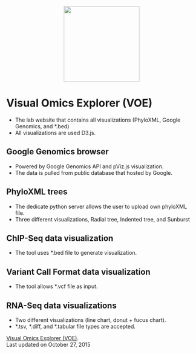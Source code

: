 <div style="text-align:center"><img src ="https://github.com/BCIL/PhyloD3/blob/master/Archive/BioITCore_logo/BioITCore_Logo_XL.png?raw=true" width=200 height=200/></div>

Visual Omics Explorer (VOE)
==================
- The lab website that contains all visualizations (PhyloXML, Google Genomics, and *.bed)
- All visualizations are used D3.js.

Google Genomics browser
---------------
- Powered by Google Genomics API and pViz.js visualization.
- The data is pulled from public database that hosted by Google.

PhyloXML trees
----------------
- The dedicate python server allows the user to upload own phyloXML file.
- Three different visualizations, Radial tree, Indented tree, and Sunburst

ChIP-Seq data visualization
---------------------------
- The tool uses *.bed file to generate visualization.

Variant Call Format data visualization
--------------------------------------
- The tool allows *.vcf file as input.

RNA-Seq data visualizations
--------------------------
- Two different visualizations (line chart, donut + fucus chart).
- *.tsv, *.diff, and *.tabular file types are accepted.

[Visual Omics Explorer (VOE)](http://bcil.github.io/VOE/). <br>
Last updated on October 27, 2015
